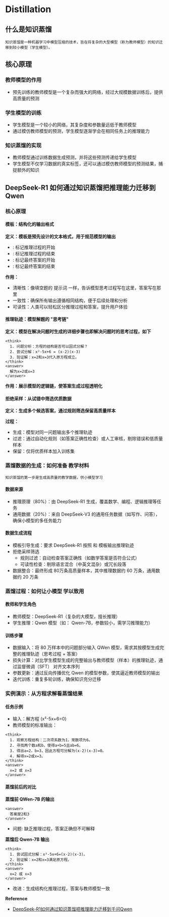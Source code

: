 # Distillation

## 什么是知识蒸馏

`
知识蒸馏是一种机器学习中模型压缩的技术，旨在将复杂的大型模型（称为教师模型）的知识迁移到较小模型（学生模型）。
`

## 核心原理

### 教师模型的作用

- 预先训练的教师模型是一个复杂而强大的网络，经过大规模数据训练后，提供高质量的预测

### 学生模型的训练

- 学生模型是一个较小的网络，其复杂度和参数量远低于教师模型
- 通过模仿教师模型的预测，学生模型逐渐学会在相同任务上的推理能力

### 知识蒸馏的实现

- 教师模型通过训练数据生成预测，并将这些预测传递给学生模型
- 学生模型不仅学习数据的真实标签，还可以通过模仿教师模型的预测结果，捕捉额外的知识

## DeepSeek-R1 如何通过知识蒸馏把推理能力迁移到 Qwen

### 核心原理

#### 模板：结构化的输出格式

**定义：模板是预先设计的文本格式，用于规范模型的输出**

- <think>: 标记推理过程的开始
- </think>: 标记推理过程的结束
- <answer>: 标记最终答案的开始
- </answer>: 标记最终答案的结束

**作用：**

- 清晰性：像填空题的 提示词 一样，告诉模型思考过程写在这里，答案写在那里
- 一致性：确保所有输出遵循相同结构，便于后续处理和分析
- 可读性：人类可以轻松区分推理过程和答案，提升用户体验

#### 推理轨迹：模型解题的 "思考链"

**定义：模型在解决问题时生成的详细步骤也即解决问题时的思考过程，如下**

```
<think>
  1. 问题分析：方程的结构是否可以因式分解？
  2. 尝试分解：x²-5x+6 = (x-2)(x-3)
  3. 验证解：x=2和x=3代入原方程成立。
</think>
<answer>
  解为x=2或x=3
</answer>
```

**作用：展示模型的逻辑链，使答案生成过程透明化**

#### 拒绝采样：从试错中筛选优质数据

**定义：生成多个候选答案，通过规则筛选保留高质量样本**

**过程：**

- 生成：模型对同一问题输出多个推理轨迹
- 过滤：通过自动化规则（如答案正确性检查）或人工审核，剔除错误和低质量样本
- 保留：仅将优质样本加入训练集

### 蒸馏数据的生成：如何准备 教学材料

`
知识蒸馏的第一步是生成高质量的教学数据，供小模型学习
`

#### 数据来源

- 推理原理（80%）：由 DeepSeek-R1 生成，覆盖数学、编程、逻辑推理等任务
- 通用数据（20%）：来自 DeepSeek-V3 的通用任务数据（如写作、问答），确保小模型的多任务能力

#### 数据生成流程

- 模板引导生成：要求 DeepSeek-R1 按照 <think> 和 <answer> 模板输出推理轨迹
- 拒绝采样筛选
  - 规则过滤：自动检查答案正确性（如数学答案是否符合公式）
  - 可读性检查：剔除语言混合（中英文混杂）或冗长段落
- 数据整合：最终形成 80万条高质量样本，其中推理数据约 60 万条，通用数据约 20 万条

### 蒸馏过程：如何让小模型 学以致用

#### 教师和学生角色

- 教师模型：DeepSeek-R1（复杂的大模型，擅长推理）
- 学生推理：Qwen 模型（如： Qwen-7B，参数较小，需学习推理能力）

#### 训练步骤

- 数据输入：将 80 万样本中的问题部分输入 QWen 模型，需求其按模型生成完整的推理轨迹（思考过程 + 答案）
- 损失计算：对比学生模型生成的完整输出与教师模型（样本）的推理轨迹，通过监督微调（SFT） 对齐文本序列
- 参数更新：通过反向传播优化 Qwen 的模型参数，使其逼近教师模型的输出
- 迭代训练：重复多轮训练，确保知识充分迁移

### 实例演示：从方程求解看蒸馏结果

#### 任务示例

- 输入：解方程 (x²-5x+6=0)
- 教师模型的标准输出：

```
<think>
  1. 观察方程结构：二次项系数为1，常数项为6。
  2. 寻找两个数a和b，使得a+b=5且ab=6。
  3. 得出a=2，b=3，因此方程可分解为(x-2)(x-3)=0。
  4. 解得x=2或x=3。
</think>
<answer>
  x=2 或 x=3
</answer>
```

#### 蒸馏前后的对比

**蒸馏前 QWen-7B 的输出**

```
<answer>
  答案是2和3
</answer>
```

- 问题: 缺乏推理过程，答案正确但不可解释


**蒸馏后 Qwen-7B 输出**

```
<think>
  1. 尝试因式分解：x²-5x+6=(x-2)(x-3)。
  2. 验证解：x=2和x=3满足原方程。
</think>
<answer>
  x=2 或 x=3
</answer>
```

- 改进：生成结构化推理过程，答案与教师模型一致





**Reference**

- [DeepSeek-R1如何通过知识蒸馏把推理能力迁移到千问Qwen](https://mp.weixin.qq.com/s/0MbRVsYxiZfY6b_P20bjNA)




